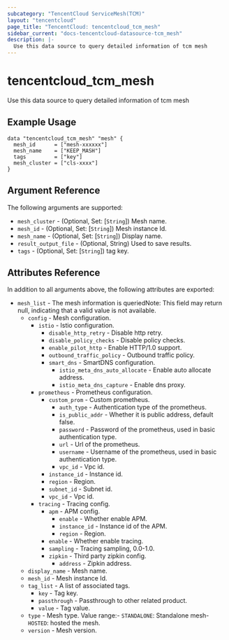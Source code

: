 ```yaml
---
subcategory: "TencentCloud ServiceMesh(TCM)"
layout: "tencentcloud"
page_title: "TencentCloud: tencentcloud_tcm_mesh"
sidebar_current: "docs-tencentcloud-datasource-tcm_mesh"
description: |-
  Use this data source to query detailed information of tcm mesh
---
```


# tencentcloud_tcm_mesh

Use this data source to query detailed information of tcm mesh

## Example Usage

```hcl
data "tencentcloud_tcm_mesh" "mesh" {
  mesh_id      = ["mesh-xxxxxx"]
  mesh_name    = ["KEEP_MASH"]
  tags         = ["key"]
  mesh_cluster = ["cls-xxxx"]
}
```

## Argument Reference

The following arguments are supported:

* `mesh_cluster` - (Optional, Set: [`String`]) Mesh name.
* `mesh_id` - (Optional, Set: [`String`]) Mesh instance Id.
* `mesh_name` - (Optional, Set: [`String`]) Display name.
* `result_output_file` - (Optional, String) Used to save results.
* `tags` - (Optional, Set: [`String`]) tag key.

## Attributes Reference

In addition to all arguments above, the following attributes are exported:

* `mesh_list` - The mesh information is queriedNote: This field may return null, indicating that a valid value is not available.
  * `config` - Mesh configuration.
    * `istio` - Istio configuration.
      * `disable_http_retry` - Disable http retry.
      * `disable_policy_checks` - Disable policy checks.
      * `enable_pilot_http` - Enable HTTP/1.0 support.
      * `outbound_traffic_policy` - Outbound traffic policy.
      * `smart_dns` - SmartDNS configuration.
        * `istio_meta_dns_auto_allocate` - Enable auto allocate address.
        * `istio_meta_dns_capture` - Enable dns proxy.
    * `prometheus` - Prometheus configuration.
      * `custom_prom` - Custom prometheus.
        * `auth_type` - Authentication type of the prometheus.
        * `is_public_addr` - Whether it is public address, default false.
        * `password` - Password of the prometheus, used in basic authentication type.
        * `url` - Url of the prometheus.
        * `username` - Username of the prometheus, used in basic authentication type.
        * `vpc_id` - Vpc id.
      * `instance_id` - Instance id.
      * `region` - Region.
      * `subnet_id` - Subnet id.
      * `vpc_id` - Vpc id.
    * `tracing` - Tracing config.
      * `apm` - APM config.
        * `enable` - Whether enable APM.
        * `instance_id` - Instance id of the APM.
        * `region` - Region.
      * `enable` - Whether enable tracing.
      * `sampling` - Tracing sampling, 0.0-1.0.
      * `zipkin` - Third party zipkin config.
        * `address` - Zipkin address.
  * `display_name` - Mesh name.
  * `mesh_id` - Mesh instance Id.
  * `tag_list` - A list of associated tags.
    * `key` - Tag key.
    * `passthrough` - Passthrough to other related product.
    * `value` - Tag value.
  * `type` - Mesh type.  Value range:- `STANDALONE`: Standalone mesh- `HOSTED`: hosted the mesh.
  * `version` - Mesh version.


